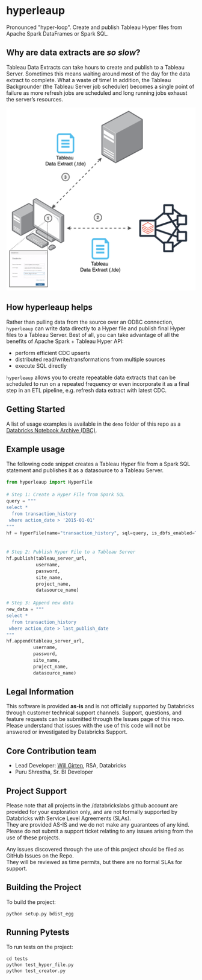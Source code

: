 # hyperleaup
Pronounced "hyper-loop". Create and publish Tableau Hyper files from Apache Spark DataFrames or Spark SQL.

## Why are data extracts are _so slow_?
Tableau Data Extracts can take hours to create and publish to a Tableau Server.
Sometimes this means waiting around most of the day for the data extract to complete.
What a waste of time! In addition, the Tableau Backgrounder (the Tableau Server job scheduler)
becomes a single point of failure as more refresh jobs are scheduled and long running jobs exhaust the server’s resources.

![Data Extract Current Workflow](images/data-extracts-current.png)

## How hyperleaup helps
Rather than pulling data from the source over an ODBC connection, `hyperleaup` can write data directly to a Hyper file
and publish final Hyper files to a Tableau Server. Best of all, you can take advantage of all the benefits of 
Apache Spark + Tableau Hyper API:
- perform efficient CDC upserts
- distributed read/write/transformations from multiple sources
- execute SQL directly

`hyperleaup` allows you to create repeatable data extracts that can be scheduled to run on a repeated frequency
or even incorporate it as a final step in an ETL pipeline, e.g. refresh data extract with latest CDC.

## Getting Started
A list of usage examples is available in the `demo` folder of this repo as a [Databricks Notebook Archive (DBC)](demo/Hyperleaup-Demo.dbc).

## Example usage
The following code snippet creates a Tableau Hyper file from a Spark SQL statement and publishes it as a datasource to a Tableau Server.

```python
from hyperleaup import HyperFile

# Step 1: Create a Hyper File from Spark SQL
query = """
select *
  from transaction_history
 where action_date > '2015-01-01'
"""
hf = HyperFile(name="transaction_history", sql=query, is_dbfs_enabled=True)


# Step 2: Publish Hyper File to a Tableau Server
hf.publish(tableau_server_url,
           username,
           password,
           site_name,
           project_name,
           datasource_name)

# Step 3: Append new data
new_data = """
select *
  from transaction_history
 where action_date > last_publish_date
"""
hf.append(tableau_server_url,
          username,
          password,
          site_name,
          project_name,
          datasource_name)
```

## Legal Information
This software is provided **as-is** and is not officially supported by Databricks through customer technical support channels.
Support, questions, and feature requests can be submitted through the Issues page of this repo.
Please understand that issues with the use of this code will not be answered or investigated by Databricks Support.  

## Core Contribution team
* Lead Developer: [Will Girten](https://www.linkedin.com/in/willgirten/), RSA, Databricks
* Puru Shrestha, Sr. BI Developer

## Project Support
Please note that all projects in the /databrickslabs github account are provided for your exploration only, 
and are not formally supported by Databricks with Service Level Agreements (SLAs).  
They are provided AS-IS and we do not make any guarantees of any kind.  
Please do not submit a support ticket relating to any issues arising from the use of these projects.

Any issues discovered through the use of this project should be filed as GitHub Issues on the Repo.  
They will be reviewed as time permits, but there are no formal SLAs for support.


## Building the Project
To build the project: <br>
```
python setup.py bdist_egg
```

## Running Pytests
To run tests on the project: <br>
```
cd tests
python test_hyper_file.py
python test_creator.py
```